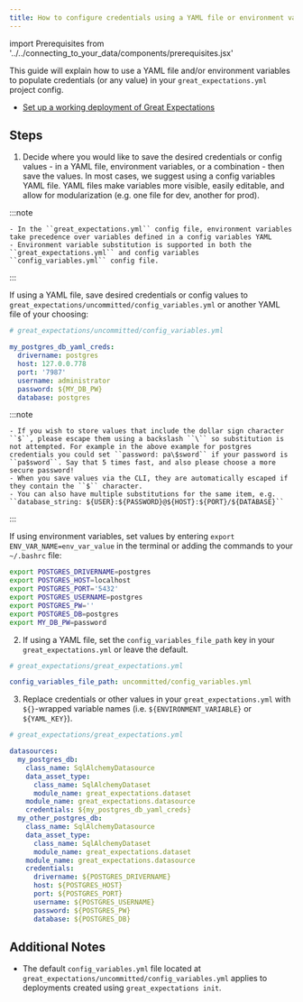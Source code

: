 ```yaml
---
title: How to configure credentials using a YAML file or environment variables
---
```

import Prerequisites from '../../connecting_to_your_data/components/prerequisites.jsx'

This guide will explain how to use a YAML file and/or environment variables to populate credentials (or any value) in your ``great_expectations.yml`` project config.

<Prerequisites>

  - [Set up a working deployment of Great Expectations](../../../tutorials/getting-started/intro.md)

</Prerequisites>


Steps
------

1. Decide where you would like to save the desired credentials or config values - in a YAML file, environment variables, or a combination - then save the values. In most cases, we suggest using a config variables YAML file. YAML files make variables more visible, easily editable, and allow for modularization (e.g. one file for dev, another for prod).

  :::note

    - In the ``great_expectations.yml`` config file, environment variables take precedence over variables defined in a config variables YAML
    - Environment variable substitution is supported in both the ``great_expectations.yml`` and config variables ``config_variables.yml`` config file.

  :::

  If using a YAML file, save desired credentials or config values to ``great_expectations/uncommitted/config_variables.yml`` or another YAML file of your choosing:

  ```yaml
  # great_expectations/uncommitted/config_variables.yml

  my_postgres_db_yaml_creds:
    drivername: postgres
    host: 127.0.0.778
    port: '7987'
    username: administrator
    password: ${MY_DB_PW}
    database: postgres
  ```

  :::note

    - If you wish to store values that include the dollar sign character ``$``, please escape them using a backslash ``\`` so substitution is not attempted. For example in the above example for postgres credentials you could set ``password: pa\$sword`` if your password is ``pa$sword``. Say that 5 times fast, and also please choose a more secure password!
    - When you save values via the CLI, they are automatically escaped if they contain the ``$`` character.
    - You can also have multiple substitutions for the same item, e.g. ``database_string: ${USER}:${PASSWORD}@${HOST}:${PORT}/${DATABASE}``

  :::

  If using environment variables, set values by entering ``export ENV_VAR_NAME=env_var_value`` in the terminal or adding the commands to your ``~/.bashrc`` file:

  ```bash
  export POSTGRES_DRIVERNAME=postgres
  export POSTGRES_HOST=localhost
  export POSTGRES_PORT='5432'
  export POSTGRES_USERNAME=postgres
  export POSTGRES_PW=''
  export POSTGRES_DB=postgres
  export MY_DB_PW=password
  ```

2. If using a YAML file, set the ``config_variables_file_path`` key in your ``great_expectations.yml`` or leave the default.

  ```yaml
  # great_expectations/great_expectations.yml

  config_variables_file_path: uncommitted/config_variables.yml
  ```

3. Replace credentials or other values in your ``great_expectations.yml`` with ``${}``-wrapped variable names (i.e. ``${ENVIRONMENT_VARIABLE}`` or ``${YAML_KEY}``).

  ```yaml
  # great_expectations/great_expectations.yml

  datasources:
    my_postgres_db:
      class_name: SqlAlchemyDatasource
      data_asset_type:
        class_name: SqlAlchemyDataset
        module_name: great_expectations.dataset
      module_name: great_expectations.datasource
      credentials: ${my_postgres_db_yaml_creds}
    my_other_postgres_db:
      class_name: SqlAlchemyDatasource
      data_asset_type:
        class_name: SqlAlchemyDataset
        module_name: great_expectations.dataset
      module_name: great_expectations.datasource
      credentials:
        drivername: ${POSTGRES_DRIVERNAME}
        host: ${POSTGRES_HOST}
        port: ${POSTGRES_PORT}
        username: ${POSTGRES_USERNAME}
        password: ${POSTGRES_PW}
        database: ${POSTGRES_DB}
  ```


Additional Notes
--------------------

- The default ``config_variables.yml`` file located at ``great_expectations/uncommitted/config_variables.yml`` applies to deployments created using ``great_expectations init``.
